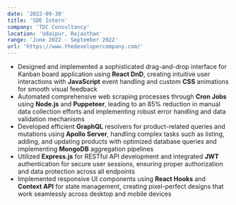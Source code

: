 ```yaml
---
date: '2022-09-30'
title: 'SDE Intern'
company: 'TDC Consultancy'
location: 'Udaipur, Rajasthan'
range: 'June 2022 - September 2022'
url: 'https://www.thedevelopercompany.com/'
---
```


- Designed and implemented a sophisticated drag-and-drop interface for Kanban board application using **React DnD**, creating intuitive user interactions with **JavaScript** event handling and custom **CSS** animations for smooth visual feedback
- Automated comprehensive web scraping processes through **Cron Jobs** using **Node.js** and **Puppeteer**, leading to an 85% reduction in manual data collection efforts and implementing robust error handling and data validation mechanisms
- Developed efficient **GraphQL** resolvers for product-related queries and mutations using **Apollo Server**, handling complex tasks such as listing, adding, and updating products with optimized database queries and implementing **MongoDB** aggregation pipelines
- Utilized **Express.js** for RESTful API development and integrated **JWT** authentication for secure user sessions, ensuring proper authorization and data protection across all endpoints
- Implemented responsive UI components using **React Hooks** and **Context API** for state management, creating pixel-perfect designs that work seamlessly across desktop and mobile devices
